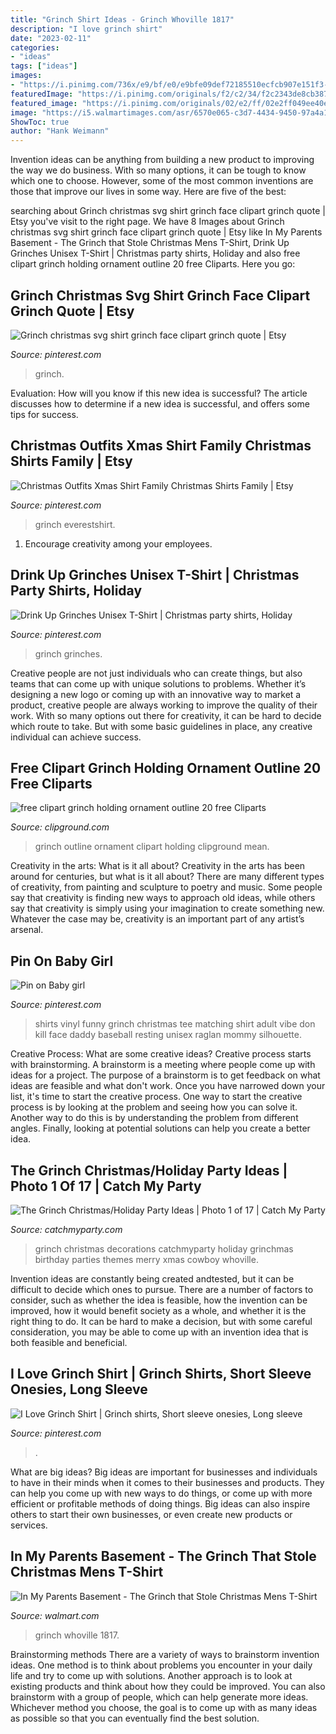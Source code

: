 ```yaml
---
title: "Grinch Shirt Ideas - Grinch Whoville 1817"
description: "I love grinch shirt"
date: "2023-02-11"
categories:
- "ideas"
tags: ["ideas"]
images:
- "https://i.pinimg.com/736x/e9/bf/e0/e9bfe09def72185510ecfcb907e151f3--vinyl-shirts-fun-shirts.jpg"
featuredImage: "https://i.pinimg.com/originals/f2/c2/34/f2c2343de8cb3870da46223d3d791570.jpg"
featured_image: "https://i.pinimg.com/originals/02/e2/ff/02e2ff049ee40ed15e494cab6043c1f4.jpg"
image: "https://i5.walmartimages.com/asr/6570e065-c3d7-4434-9450-97a4a18d04dd_1.ef0ae4748f219103168ca156d6a17d94.jpeg"
ShowToc: true
author: "Hank Weimann"
---
```



Invention ideas can be anything from building a new product to improving the way we do business. With so many options, it can be tough to know which one to choose. However, some of the most common inventions are those that improve our lives in some way. Here are five of the best: 

	

		
searching about Grinch christmas svg shirt grinch face clipart grinch quote | Etsy you've visit to the right page. We have 8 Images about Grinch christmas svg shirt grinch face clipart grinch quote | Etsy like In My Parents Basement - The Grinch that Stole Christmas Mens T-Shirt, Drink Up Grinches Unisex T-Shirt | Christmas party shirts, Holiday and also free clipart grinch holding ornament outline 20 free Cliparts. Here you go:
		
    
## Grinch Christmas Svg Shirt Grinch Face Clipart Grinch Quote | Etsy

<img loading=lazy src="https://i.pinimg.com/736x/52/d0/29/52d02978cb373f3309497ba2cc89473d.jpg" onerror="this.onerror=null;this.src='https://tse4.mm.bing.net/th?id=OIP.JF2jzK8b9NWvhX1-_q2DGAHaF7&amp;pid=15.1';" alt="Grinch christmas svg shirt grinch face clipart grinch quote | Etsy">

_Source: pinterest.com_

>grinch. 

	

Evaluation: How will you know if this new idea is successful?
The article discusses how to determine if a new idea is successful, and offers some tips for success.

    
## Christmas Outfits Xmas Shirt Family Christmas Shirts Family | Etsy

<img loading=lazy src="https://i.pinimg.com/originals/02/e2/ff/02e2ff049ee40ed15e494cab6043c1f4.jpg" onerror="this.onerror=null;this.src='https://tse1.mm.bing.net/th?id=OIP.HeGjKZ-2QzS_e3OeHZXpIgHaFm&amp;pid=15.1';" alt="Christmas Outfits Xmas Shirt Family Christmas Shirts Family | Etsy">

_Source: pinterest.com_

>grinch everestshirt. 

	

1. Encourage creativity among your employees.

    
## Drink Up Grinches Unisex T-Shirt | Christmas Party Shirts, Holiday

<img loading=lazy src="https://i.pinimg.com/originals/f2/c2/34/f2c2343de8cb3870da46223d3d791570.jpg" onerror="this.onerror=null;this.src='https://tse1.mm.bing.net/th?id=OIP.XaC1Oua361CC2e1OetOzTgHaHa&amp;pid=15.1';" alt="Drink Up Grinches Unisex T-Shirt | Christmas party shirts, Holiday">

_Source: pinterest.com_

>grinch grinches. 

	

Creative people are not just individuals who can create things, but also teams that can come up with unique solutions to problems. Whether it’s designing a new logo or coming up with an innovative way to market a product, creative people are always working to improve the quality of their work. With so many options out there for creativity, it can be hard to decide which route to take. But with some basic guidelines in place, any creative individual can achieve success.

    
## Free Clipart Grinch Holding Ornament Outline 20 Free Cliparts

<img loading=lazy src="https://clipground.com/images/free-clipart-grinch-holding-ornament-outline-15.jpg" onerror="this.onerror=null;this.src='https://tse3.mm.bing.net/th?id=OIP.Xe-ZBZ2xEIPMQVgffpE5IwHaNl&amp;pid=15.1';" alt="free clipart grinch holding ornament outline 20 free Cliparts">

_Source: clipground.com_

>grinch outline ornament clipart holding clipground mean. 

	

Creativity in the arts: What is it all about?
Creativity in the arts has been around for centuries, but what is it all about? There are many different types of creativity, from painting and sculpture to poetry and music. Some people say that creativity is finding new ways to approach old ideas, while others say that creativity is simply using your imagination to create something new. Whatever the case may be, creativity is an important part of any artist’s arsenal.

    
## Pin On Baby Girl

<img loading=lazy src="https://i.pinimg.com/736x/e9/bf/e0/e9bfe09def72185510ecfcb907e151f3--vinyl-shirts-fun-shirts.jpg" onerror="this.onerror=null;this.src='https://tse3.mm.bing.net/th?id=OIP.AQKsMu_pygEVHYpp76K2_QHaHb&amp;pid=15.1';" alt="Pin on Baby girl">

_Source: pinterest.com_

>shirts vinyl funny grinch christmas tee matching shirt adult vibe don kill face daddy baseball resting unisex raglan mommy silhouette. 

	

Creative Process: What are some creative ideas?
Creative process starts with brainstorming. A brainstorm is a meeting where people come up with ideas for a project. The purpose of a brainstorm is to get feedback on what ideas are feasible and what don't work. Once you have narrowed down your list, it's time to start the creative process.
One way to start the creative process is by looking at the problem and seeing how you can solve it. Another way to do this is by understanding the problem from different angles. Finally, looking at potential solutions can help you create a better idea.

    
## The Grinch Christmas/Holiday Party Ideas | Photo 1 Of 17 | Catch My Party

<img loading=lazy src="https://photos-cdn.catchmyparty.com/PL/photos/0200/2135/img_3353.jpg" onerror="this.onerror=null;this.src='https://tse1.mm.bing.net/th?id=OIP.MyJcsDB_uJHvaxO5HyNXUAHaJ4&amp;pid=15.1';" alt="The Grinch Christmas/Holiday Party Ideas | Photo 1 of 17 | Catch My Party">

_Source: catchmyparty.com_

>grinch christmas decorations catchmyparty holiday grinchmas birthday parties themes merry xmas cowboy whoville. 

	

Invention ideas are constantly being created andtested, but it can be difficult to decide which ones to pursue. There are a number of factors to consider, such as whether the idea is feasible, how the invention can be improved, how it would benefit society as a whole, and whether it is the right thing to do. It can be hard to make a decision, but with some careful consideration, you may be able to come up with an invention idea that is both feasible and beneficial.

    
## I Love Grinch Shirt | Grinch Shirts, Short Sleeve Onesies, Long Sleeve

<img loading=lazy src="https://i.pinimg.com/originals/c6/9b/d7/c69bd70f1b1720e3640702d7371ea2a8.jpg" onerror="this.onerror=null;this.src='https://tse3.mm.bing.net/th?id=OIP.xpvXDxsXIONkBwLXNx6iqAHaHb&amp;pid=15.1';" alt="I Love Grinch Shirt | Grinch shirts, Short sleeve onesies, Long sleeve">

_Source: pinterest.com_

>. 

	

What are big ideas?
Big ideas are important for businesses and individuals to have in their minds when it comes to their businesses and products. They can help you come up with new ways to do things, or come up with more efficient or profitable methods of doing things. Big ideas can also inspire others to start their own businesses, or even create new products or services.

    
## In My Parents Basement - The Grinch That Stole Christmas Mens T-Shirt

<img loading=lazy src="https://i5.walmartimages.com/asr/6570e065-c3d7-4434-9450-97a4a18d04dd_1.ef0ae4748f219103168ca156d6a17d94.jpeg" onerror="this.onerror=null;this.src='https://tse3.mm.bing.net/th?id=OIP.ttzv2S5oDMAWvLkRVYU9uwHaIH&amp;pid=15.1';" alt="In My Parents Basement - The Grinch that Stole Christmas Mens T-Shirt">

_Source: walmart.com_

>grinch whoville 1817. 

	

Brainstorming methods
There are a variety of ways to brainstorm invention ideas. One method is to think about problems you encounter in your daily life and try to come up with solutions. Another approach is to look at existing products and think about how they could be improved. You can also brainstorm with a group of people, which can help generate more ideas. Whichever method you choose, the goal is to come up with as many ideas as possible so that you can eventually find the best solution.

